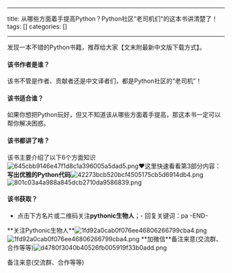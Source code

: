 
--- 
title:  从哪些方面着手提高Python？Python社区“老司机们”的这本书讲清楚了！ 
tags: []
categories: [] 

---
发现一本不错的Python书籍，推荐给大家【文末附最新中文版下载方式】。

#### 该书作者是谁？

该书不管是作者、贡献者还是中文译者们，都是Python社区的“老司机”！

#### 该书适合谁？

如果你想把Python玩好，但又不知道该从哪些方面着手提高，那这本书一定可以帮你解决困惑。

#### 该书都讲了啥？

该书主要介绍了以下6个方面知识<img src="https://img-blog.csdnimg.cn/img_convert/645cbb9146e47f1d8c1a396005a5dad5.png" alt="645cbb9146e47f1d8c1a396005a5dad5.png">❤️这里快速看看第3部分内容：**写出优雅的Python代码**<img src="https://img-blog.csdnimg.cn/img_convert/42273bcb520bcf4505175cb5d6914db4.png" alt="42273bcb520bcf4505175cb5d6914db4.png"><img src="https://img-blog.csdnimg.cn/img_convert/801c03a4a988a845dcb2710da9586839.png" alt="801c03a4a988a845dcb2710da9586839.png">

#### 该书获取？
- 点击下方名片或二维码关注**pythonic生物人**；- 回复关键词：pa
-END-
<td width="557">**关注Pythonic生物人**<img src="https://img-blog.csdnimg.cn/img_convert/1fd92a0cab0f076ee46806266799cba4.png" alt="1fd92a0cab0f076ee46806266799cba4.png"></td>

<img src="https://img-blog.csdnimg.cn/img_convert/1fd92a0cab0f076ee46806266799cba4.png" alt="1fd92a0cab0f076ee46806266799cba4.png">
<td width="557" align="center">**加微信**备注来意(交流群、合作等等)<img src="https://img-blog.csdnimg.cn/img_convert/d4780f3040b40526fb005919f33b0add.png" alt="d4780f3040b40526fb005919f33b0add.png"></td>

备注来意(交流群、合作等等)
